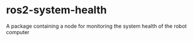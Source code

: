 # ros2-system-health
A package containing a node for monitoring the system health of the robot computer
